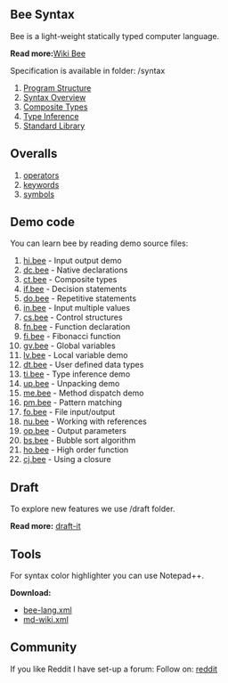 ## Bee Syntax

Bee is a light-weight statically typed computer language.

**Read more:**[Wiki Bee](https://github.com/sage-code/bee/wiki)

Specification is available in folder: /syntax

1. [Program Structure](syntax/structure.md)
1. [Syntax Overview](syntax/overview.md)
1. [Composite Types](syntax/composite.md)
1. [Type Inference](syntax/inference.md)
1. [Standard Library](syntax/standard.md)

## Overalls

1. [operators](syntax/operators.md)
1. [keywords](syntax/keywords.md)
1. [symbols](syntax/symbols.md)

## Demo code

You can learn bee by reading demo source files:

1. [hi.bee](demo/hi.bee) - Input output demo
1. [dc.bee](demo/dc.bee) - Native declarations
1. [ct.bee](demo/ct.bee) - Composite types
1. [if.bee](demo/if.bee) - Decision statements
1. [do.bee](demo/do.bee) - Repetitive statements
1. [in.bee](demo/in.bee) - Input multiple values
1. [cs.bee](demo/cs.bee) - Control structures
1. [fn.bee](demo/fn.bee) - Function declaration
1. [fi.bee](demo/fi.bee) - Fibonacci function
1. [gv.bee](demo/gv.bee) - Global variables
1. [lv.bee](demo/lv.bee) - Local variable demo
1. [dt.bee](demo/dt.bee) - User defined data types
1. [ti.bee](demo/ti.bee) - Type inference demo
1. [up.bee](demo/up.bee) - Unpacking demo
1. [me.bee](demo/me.bee) - Method dispatch demo
1. [pm.bee](demo/pm.bee) - Pattern matching
1. [fo.bee](demo/fo.bee) - File input/output
1. [nu.bee](demo/nu.bee) - Working with references
1. [op.bee](demo/op.bee) - Output parameters
1. [bs.bee](demo/bs.bee) - Bubble sort algorithm
1. [ho.bee](demo/ho.bee) - High order function
1. [cj.bee](demo/cj.bee) - Using a closure

## Draft
To explore new features we use /draft folder. 

**Read more:** [draft-it](draft/readme.md)

## Tools

For syntax color highlighter you can use Notepad++.

**Download:**
 
* [bee-lang.xml](tools/bee-lang.xml)
* [md-wiki.xml](tools/md-wiki.xml)

## Community

If you like Reddit I have set-up a forum:
Follow on: [reddit](https://www.reddit.com/r/bee_lang/)

